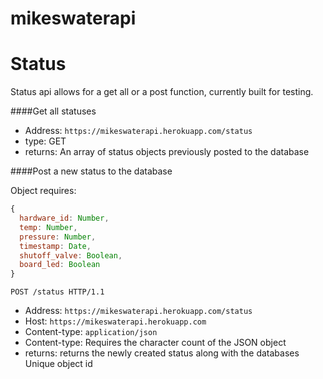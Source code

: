 # mikeswaterapi

Status
======
Status api allows for a get all or a post function, currently built for testing.

####Get all statuses
* Address:  `https://mikeswaterapi.herokuapp.com/status`
* type:     GET
* returns:  An array of status objects previously posted to the database

####Post a new status to the database

Object requires:
```javascript
{
  hardware_id: Number,
  temp: Number,
  pressure: Number,
  timestamp: Date,
  shutoff_valve: Boolean,
  board_led: Boolean
}
```
`POST /status HTTP/1.1`
* Address:  `https://mikeswaterapi.herokuapp.com/status`
* Host: `https://mikeswaterapi.herokuapp.com`
* Content-type: `application/json`
* Content-type: Requires the character count of the JSON object
* returns:  returns the newly created status along with the databases Unique object id
